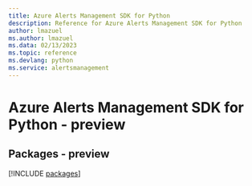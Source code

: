 ```yaml
---
title: Azure Alerts Management SDK for Python
description: Reference for Azure Alerts Management SDK for Python
author: lmazuel
ms.author: lmazuel
ms.data: 02/13/2023
ms.topic: reference
ms.devlang: python
ms.service: alertsmanagement
---
```

# Azure Alerts Management SDK for Python - preview
## Packages - preview
[!INCLUDE [packages](alerts-management-index.md)]